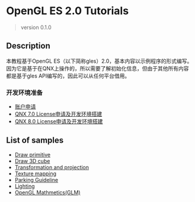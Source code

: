 # OpenGL ES 2.0 Tutorials
> version 0.1.0

## <a name="description"></a>Description
本教程基于OpenGL ES（以下简称gles）2.0，基本内容以示例程序的形式编写。因为它是基于在QNX上操作的，所以需要了解初始化信息，但由于其他所有内容都是基于gles API编写的，因此可以从任何平台借用。


### 开发环境准备
+ [账户申请](https://blog.csdn.net/hs_2017112123/article/details/125644067?spm=1001.2014.3001.5501)
+ [QNX 7.0 License申请及开发环境搭建](https://blog.csdn.net/hs_2017112123/article/details/127102802)
+ [QNX 8.0 License申请及开发环境搭建](https://blog.csdn.net/weixin_45566446/article/details/143617137)

## List of samples 

* [Draw primitive](./gles-triangle/README.md)
* [Draw 3D cube](./gles-3d-cube/README.md)
* [Transformation and projection](./gles-mvp/README.md)
* [Texture mapping](./gles-3d-cube-texture/README.md)
* [Parking Guideline](./gles-guideline/README.md)
* [Lighting](./gles-lighting/README.md)
* [OpenGL Mathmetics(GLM)](./gles-glm/README.md)
